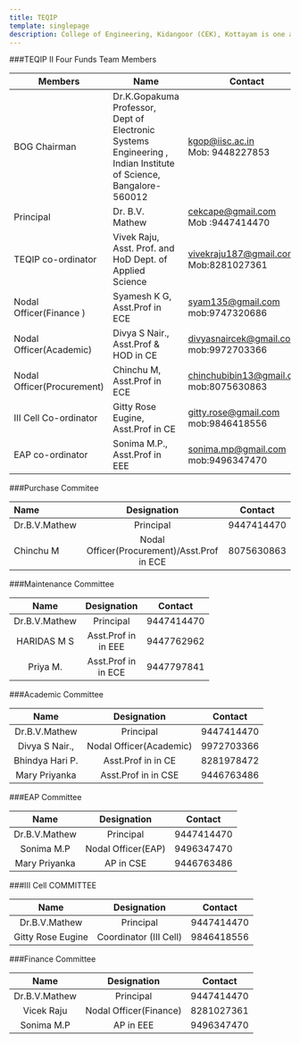 ```yaml
---
title: TEQIP
template: singlepage
description: College of Engineering, Kidangoor (CEK), Kottayam is one among the premier institutions in the state. The college is governed by the Co-operative Academy of Professional Education established by the Government of Kerala. The admissions are based on the rank obtained by the students in the State Entrance examinations and functioning of the college is according to the rules and regulations formulated by the Government of Kerala.
---
```


###TEQIP II Four Funds Team Members

|    Members    |    Name     |    Contact    |
|-------------------------------------|------------------------------------------------------------------------------------------------------------------------------------|----------------------------------------------------|
|    BOG   Chairman    |    Dr.K.Gopakuma    Professor, <br>   Dept of Electronic Systems Engineering , <br>       Indian Institute of   Science, Bangalore-560012    |    kgop@iisc.ac.in <br>  Mob: 9448227853        |
|    Principal    |    Dr.   B.V. Mathew    |    cekcape@gmail.com <br>  Mob   :9447414470    |
|    TEQIP   co-ordinator    |    Vivek Raju, <br> Asst. Prof. and HoD Dept. of Applied Science    |    vivekraju187@gmail.com <br>  Mob:8281027361    |
|    Nodal   Officer(Finance )    |    Syamesh K G,<br> Asst.Prof in ECE    |    syam135@gmail.com  <br> mob:9747320686    |
|    Nodal   Officer(Academic)     |    Divya S Nair.,     Asst.Prof & HOD in CE    |    divyasnaircek@gmail.com <br>  mob:9972703366    |
|    Nodal   Officer(Procurement)     |    Chinchu M,  Asst.Prof in ECE    |    chinchubibin13@gmail.com <br>  mob:8075630863    |
|    III   Cell Co-ordinator    |    Gitty   Rose Eugine,  Asst.Prof in CE    |    gitty.rose@gmail.com  <br> mob:9846418556    |
|    EAP   co-ordinator    |    Sonima   M.P.,  Asst.Prof in EEE    |    sonima.mp@gmail.com  <br> mob:9496347470    |

###Purchase Commitee

|    Name    |    Designation    |    Contact    |
|:-----------------------------|:-------------------------------------------:|:--------------------:|
|    Dr.B.V.Mathew    |    Principal    |    9447414470    |
|    Chinchu M    |    Nodal   Officer(Procurement)/Asst.Prof in ECE    |    8075630863    |

###Maintenance Committee

|    Name    |    Designation    |    Contact    |
|:-------------------------:|:-----------------------------------------------:|:-----------------:|
|    Dr.B.V.Mathew    |    Principal    |    9447414470    |
|    HARIDAS M S    |    Asst.Prof in<br>   in EEE    |  9447762962       |
|    Priya   M.    |    Asst.Prof in<br>   in ECE    |    9447797841    |

###Academic Committee

|    Name    |    Designation    |    Contact    |
|:----------------------------:|:-------------------------------:|:----------------:|
|     Dr.B.V.Mathew    |    Principal    |    9447414470    |
|    Divya S Nair.,         |    Nodal   Officer(Academic)    |    9972703366    |
|    Bhindya   Hari P.    |    Asst.Prof in   in CE    |    8281978472    |
|    Mary   Priyanka    |    Asst.Prof in   in CSE    |    9446763486    |

###EAP Committee

|    Name    |    Designation    |    Contact    |
|:------------------------:|:-------------------------------:|:----------------:|
|     Dr.B.V.Mathew    |    Principal    |    9447414470    |
|    Sonima   M.P     |    Nodal   Officer(EAP)    |    9496347470    |
|    Mary   Priyanka    |    AP   in CSE    |    9446763486    |

###III Cell COMMITTEE

|    Name    |    Designation    |    Contact    |
|:--------------------------:|:------------------------------:|:----------------:|
|    Dr.B.V.Mathew    |    Principal    |    9447414470    |
|    Gitty   Rose Eugine     |    Coordinator   (III Cell)    |    9846418556    |

###Finance Committee

|    Name    |    Designation    |    Contact    |
|:------------------------:|:-------------------------------:|:----------------:|
|    Dr.B.V.Mathew    |    Principal    |    9447414470    |
|    Vicek Raju     |    Nodal   Officer(Finance)    |    8281027361    |
|    Sonima   M.P     |    AP   in EEE    |    9496347470    |
